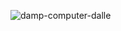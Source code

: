 
![damp-computer-dalle](https://user-images.githubusercontent.com/8479569/236306240-36c5c1de-dee6-4fd8-8aa9-9b05d0f84754.png)

